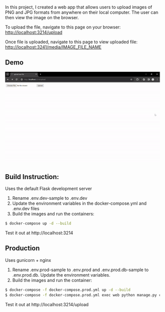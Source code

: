 In this project, I created a web app that allows users to upload images of PNG and JPG formats from anywhere on their local computer. The user can then view the image on the browser.

To upload the file, navigate to this page on your browser:
[http://localhost:3214/upload](http://localhost:3214/upload)

Once file is uploaded, navigate to this page to view uploaded file:
[http://localhost:3241/media/IMAGE_FILE_NAME](http://localhost:3241/media/IMAGE_FILE_NAME)

## Demo
![Upload Image Demo](upload_image.gif)

## Build Instruction:
Uses the default Flask development server

1. Rename .env.dev-sample to .env.dev
2. Update the environment variables in the docker-compose.yml and .env.dev files
3. Build the images and run the containers:
```bash
$ docker-compose up -d --build
```
Test it out at http://localhost:3214

## Production

Uses gunicorn + nginx

1. Rename .env.prod-sample to .env.prod and .env.prod.db-sample to .env.prod.db. Update the environment variables.
2. Build the images and run the container:
```bash
$ docker-compose -f docker-compose.prod.yml up -d --build
$ docker-compose -f docker-compose.prod.yml exec web python manage.py create_db
```
Test it out at http://localhost:3214/upload
